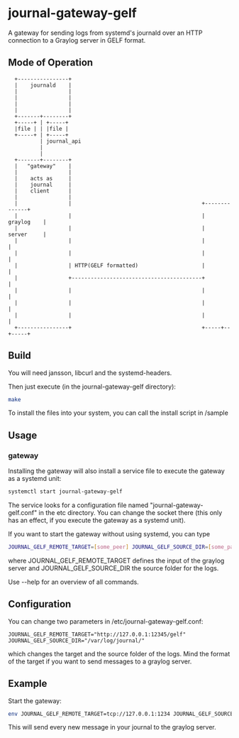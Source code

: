 journal-gateway-gelf
====================

A gateway for sending logs from systemd's journald over an HTTP connection to a
Graylog server in GELF format.

Mode of Operation
-----------------

```
  +----------------+
  |    journald    |
  |                |
  |                |
  |                |
  |                |
  +-------+--------+
  +-----+ | +-----+
  |file | | |file |
  +-----+ | +-----+
          | journal_api
          |
          |
  +-------+--------+
  |   "gateway"    |
  |                |
  |    acts as     |
  |    journal     |
  |    client      |
  |                |
  |                |                                         +--------------+
  |                |                                         |   graylog    |
  |                |                                         |   server     |
  |                |                                         |              |
  |                |                                         |              |
  |                | HTTP(GELF formatted)                    |              |
  |                +-----------------------------------------+              |
  |                |                                         |              |
  |                |                                         |              |
  |                |                                         |              |
  +----------------+                                         +-----+--+-----+
```
Build
-----

You will need jansson, libcurl and the systemd-headers.

Then just execute (in the journal-gateway-gelf directory):

```bash
make
```

To install the files into your system, you can call the install script in
/sample

Usage
-----

### gateway

Installing the gateway will also install a service file to execute the gateway
as a systemd unit:

```bash
systemctl start journal-gateway-gelf
```

The service looks for a configuration file named  "journal-gateway-gelf.conf"
in the etc directory. You can change the socket there (this only has an
effect, if you execute the gateway as a systemd unit).

If you want to start the gateway without using systemd, you can type
```bash
JOURNAL_GELF_REMOTE_TARGET=[some_peer] JOURNAL_GELF_SOURCE_DIR=[some_path] ./journal-gateway-gelf
```

where JOURNAL_GELF_REMOTE_TARGET defines the input of the graylog server and
JOURNAL_GELF_SOURCE_DIR the source folder for the logs.

Use --help for an overview of all commands.

## Configuration

You can change two parameters in /etc/journal-gateway-gelf.conf:

```
JOURNAL_GELF_REMOTE_TARGET="http://127.0.0.1:12345/gelf"
JOURNAL_GELF_SOURCE_DIR="/var/log/journal/"
```

which changes the target and the source folder of the logs.
Mind the format of the target if you want to send messages to a graylog server.

Example
-------

Start the gateway:

```bash
env JOURNAL_GELF_REMOTE_TARGET=tcp://127.0.0.1:1234 JOURNAL_GELF_SOURCE_DIR=/var/log/journal ./journal-gateway-gelf
```

This will send every new message in your journal to the graylog server.
